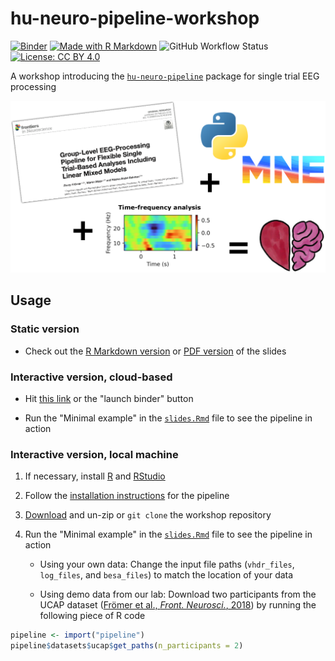 # hu-neuro-pipeline-workshop

[![Binder](https://mybinder.org/badge_logo.svg)](https://mybinder.org/v2/gh/alexenge/hu-neuro-pipeline-workshop.git/HEAD?urlpath=rstudio)
[![Made with R Markdown](https://img.shields.io/badge/Made%20with-R%20Markdown-blue)](https://rmarkdown.rstudio.com/)
![![GitHub Workflow Status](https://github.com/alexenge/docker_images/actions/workflows/main.yml)](https://img.shields.io/github/actions/workflow/status/alexenge/hu-neuro-pipeline-workshop/main.yml)
[![License: CC BY 4.0](https://img.shields.io/badge/License-CC_BY_4.0-lightgrey.svg)](https://creativecommons.org/licenses/by/4.0/)

A workshop introducing the [`hu-neuro-pipeline`](https://github.com/alexenge/hu-neuro-pipeline) package for single trial EEG processing

<img src="https://raw.githubusercontent.com/alexenge/hu-neuro-pipeline-workshop/main/figures/love.png" width="600">

## Usage

### Static version

- Check out the [R Markdown version](https://github.com/alexenge/hu-neuro-pipeline-workshop/blob/main/slides.Rmd) or [PDF version](https://github.com/alexenge/hu-neuro-pipeline-workshop/blob/main/slides.pdf) of the slides

### Interactive version, cloud-based
  
- Hit [this link](https://mybinder.org/v2/gh/alexenge/hu-neuro-pipeline-workshop.git/HEAD?urlpath=rstudio) or the "launch binder" button

- Run the "Minimal example" in the [`slides.Rmd`](https://github.com/alexenge/hu-neuro-pipeline-workshop/blob/main/slides.Rmd) file to see the pipeline in action

### Interactive version, local machine

1. If necessary, install [R](https://ftp.fau.de/cran/) and [RStudio](https://www.rstudio.com/products/rstudio/download/)

2. Follow the [installation instructions](https://github.com/alexenge/hu-neuro-pipeline#1-installation) for the pipeline

3. [Download](https://github.com/alexenge/hu-neuro-pipeline-workshop/archive/refs/heads/main.zip) and un-zip or `git clone` the workshop repository

4. Run the "Minimal example" in the [`slides.Rmd`](https://github.com/alexenge/hu-neuro-pipeline-workshop/blob/main/slides.Rmd) file to see the pipeline in action

    - Using your own data: Change the input file paths (`vhdr_files`, `log_files`, and `besa_files`) to match the location of your data

    - Using demo data from our lab: Download two participants from the UCAP dataset ([Frömer et al., *Front. Neurosci.*, 2018](https://doi.org/10.3389/fnins.2018.00048)) by running the following piece of R code

```r
pipeline <- import("pipeline")
pipeline$datasets$ucap$get_paths(n_participants = 2)
```
